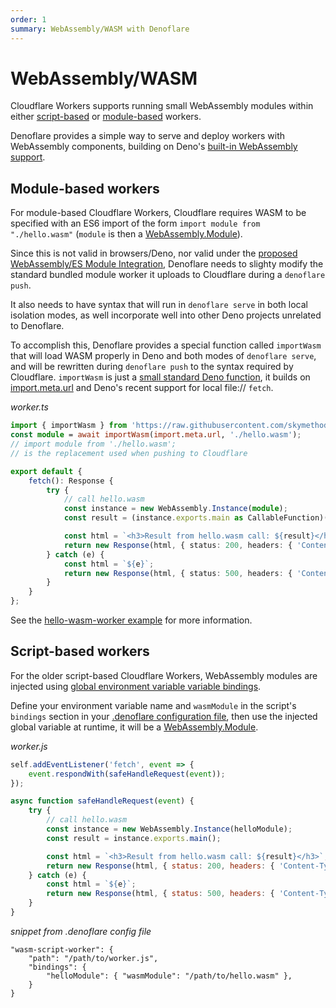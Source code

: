 ```yaml
---
order: 1
summary: WebAssembly/WASM with Denoflare
---
```


# WebAssembly/WASM

Cloudflare Workers supports running small WebAssembly modules within either [script-based](https://blog.cloudflare.com/webassembly-on-cloudflare-workers/) or [module-based](https://blog.cloudflare.com/workers-javascript-modules/#are-there-non-javascript-modules) workers.

Denoflare provides a simple way to serve and deploy workers with WebAssembly components, building on Deno's [built-in WebAssembly support](https://deno.land/manual@v1.17.1/webassembly).

## Module-based workers

For module-based Cloudflare Workers, Cloudflare requires WASM to be specified with an ES6 import of the form `import module from "./hello.wasm"` (`module` is then a [WebAssembly.Module](https://developer.mozilla.org/en-US/docs/Web/JavaScript/Reference/Global_Objects/WebAssembly/Module)).

Since this is not valid in browsers/Deno, nor valid under the [proposed WebAssembly/ES Module Integration](https://github.com/WebAssembly/esm-integration/tree/main/proposals/esm-integration#webassemblyes-module-integration), Denoflare needs to slighty modify the standard bundled module worker it uploads to Cloudflare during a `denoflare push`.

It also needs to have syntax that will run in `denoflare serve` in both local isolation modes, as well incorporate well into other Deno projects unrelated to Denoflare.

To accomplish this, Denoflare provides a special function called `importWasm` that will load WASM properly in Deno and both modes of `denoflare serve`, and will be rewritten during `denoflare push` to the syntax required by Cloudflare. `importWasm` is just a [small standard Deno function](https://github.com/skymethod/denoflare/blob/master/common/import_wasm.ts), it builds on [import.meta.url](https://deno.land/manual/examples/module_metadata) and Deno's recent support for local file:// `fetch`.

*worker.ts*
```ts
import { importWasm } from 'https://raw.githubusercontent.com/skymethod/denoflare/v0.4.3/common/import_wasm.ts';
const module = await importWasm(import.meta.url, './hello.wasm');
// import module from './hello.wasm';
// is the replacement used when pushing to Cloudflare

export default {
    fetch(): Response {
        try {
            // call hello.wasm
            const instance = new WebAssembly.Instance(module);
            const result = (instance.exports.main as CallableFunction)();

            const html = `<h3>Result from hello.wasm call: ${result}</h3>`;
            return new Response(html, { status: 200, headers: { 'Content-Type': 'text/html; charset=utf-8' } });
        } catch (e) {
            const html = `${e}`;
            return new Response(html, { status: 500, headers: { 'Content-Type': 'text/html; charset=utf-8' } });
        }
    }
};
```

See the [hello-wasm-worker example](https://github.com/skymethod/denoflare/blob/master/examples/hello-wasm-worker/hello.ts) for more information.

## Script-based workers

For the older script-based Cloudflare Workers, WebAssembly modules are injected using [global environment variable variable bindings](https://developers.cloudflare.com/workers/platform/environment-variables).

Define your environment variable name and `wasmModule` in the script's `bindings` section in your [.denoflare configuration file](/cli/configuration), then use the injected global variable at runtime, it will be a [WebAssembly.Module](https://developer.mozilla.org/en-US/docs/Web/JavaScript/Reference/Global_Objects/WebAssembly/Module).

*worker.js*
```js
self.addEventListener('fetch', event => {
    event.respondWith(safeHandleRequest(event));
});

async function safeHandleRequest(event) {
    try {
        // call hello.wasm
        const instance = new WebAssembly.Instance(helloModule);
        const result = instance.exports.main();

        const html = `<h3>Result from hello.wasm call: ${result}</h3>`;
        return new Response(html, { status: 200, headers: { 'Content-Type': 'text/html; charset=utf-8' } });
    } catch (e) {
        const html = `${e}`;
        return new Response(html, { status: 500, headers: { 'Content-Type': 'text/html; charset=utf-8' } });
    }
}
```

*snippet from .denoflare config file*
```jsonc
"wasm-script-worker": {
    "path": "/path/to/worker.js",
    "bindings": {
        "helloModule": { "wasmModule": "/path/to/hello.wasm" },
    }
}
```
